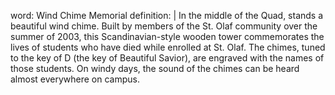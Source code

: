 word: Wind Chime Memorial
definition: |
  In the middle of the Quad, stands a beautiful wind chime. Built by members of the St. Olaf community over the summer of 2003, this Scandinavian-style wooden tower commemorates the lives of students who have died while enrolled at St. Olaf. The chimes, tuned to the key of D (the key of Beautiful Savior), are engraved with the names of those students. On windy days, the sound of the chimes can be heard almost everywhere on campus.
